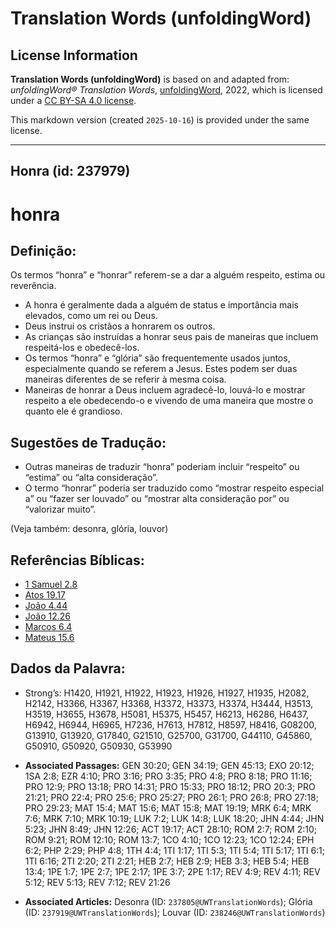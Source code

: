 # Translation Words (unfoldingWord)

## License Information

**Translation Words (unfoldingWord)** is based on and adapted from: _unfoldingWord® Translation Words_, [unfoldingWord](https://unfoldingword.org/utw), 2022, which is licensed under a [CC BY-SA 4.0 license](https://creativecommons.org/licenses/by-sa/4.0/legalcode.en).

This markdown version (created `2025-10-16`) is provided under the same license.



--------------------------------

## Honra (id: 237979)

honra
=====

Definição:
----------

Os termos “honra” e “honrar” referem\-se a dar a alguém respeito, estima ou reverência.

* A honra é geralmente dada a alguém de status e importância mais elevados, como um rei ou Deus.
* Deus instrui os cristãos a honrarem os outros.
* As crianças são instruídas a honrar seus pais de maneiras que incluem respeitá\-los e obedecê\-los.
* Os termos “honra” e “glória” são frequentemente usados juntos, especialmente quando se referem a Jesus. Estes podem ser duas maneiras diferentes de se referir à mesma coisa.
* Maneiras de honrar a Deus incluem agradecê\-lo, louvá\-lo e mostrar respeito a ele obedecendo\-o e vivendo de uma maneira que mostre o quanto ele é grandioso.

Sugestões de Tradução:
----------------------

* Outras maneiras de traduzir “honra” poderiam incluir “respeito” ou “estima” ou “alta consideração”.
* O termo “honrar” poderia ser traduzido como “mostrar respeito especial a” ou “fazer ser louvado” ou “mostrar alta consideração por” ou “valorizar muito”.

(Veja também: desonra, glória, louvor)

Referências Bíblicas:
---------------------

* [1 Samuel 2\.8](https://ref.ly/1Sam2:8)
* [Atos 19\.17](https://ref.ly/Acts19:17)
* [João 4\.44](https://ref.ly/John4:44)
* [João 12\.26](https://ref.ly/John12:26)
* [Marcos 6\.4](https://ref.ly/Mark6:4)
* [Mateus 15\.6](https://ref.ly/Matt15:6)

Dados da Palavra:
-----------------

* Strong’s: H1420, H1921, H1922, H1923, H1926, H1927, H1935, H2082, H2142, H3366, H3367, H3368, H3372, H3373, H3374, H3444, H3513, H3519, H3655, H3678, H5081, H5375, H5457, H6213, H6286, H6437, H6942, H6944, H6965, H7236, H7613, H7812, H8597, H8416, G08200, G13910, G13920, G17840, G21510, G25700, G31700, G44110, G45860, G50910, G50920, G50930, G53990

* **Associated Passages:** GEN 30:20; GEN 34:19; GEN 45:13; EXO 20:12; 1SA 2:8; EZR 4:10; PRO 3:16; PRO 3:35; PRO 4:8; PRO 8:18; PRO 11:16; PRO 12:9; PRO 13:18; PRO 14:31; PRO 15:33; PRO 18:12; PRO 20:3; PRO 21:21; PRO 22:4; PRO 25:6; PRO 25:27; PRO 26:1; PRO 26:8; PRO 27:18; PRO 29:23; MAT 15:4; MAT 15:6; MAT 15:8; MAT 19:19; MRK 6:4; MRK 7:6; MRK 7:10; MRK 10:19; LUK 7:2; LUK 14:8; LUK 18:20; JHN 4:44; JHN 5:23; JHN 8:49; JHN 12:26; ACT 19:17; ACT 28:10; ROM 2:7; ROM 2:10; ROM 9:21; ROM 12:10; ROM 13:7; 1CO 4:10; 1CO 12:23; 1CO 12:24; EPH 6:2; PHP 2:29; PHP 4:8; 1TH 4:4; 1TI 1:17; 1TI 5:3; 1TI 5:4; 1TI 5:17; 1TI 6:1; 1TI 6:16; 2TI 2:20; 2TI 2:21; HEB 2:7; HEB 2:9; HEB 3:3; HEB 5:4; HEB 13:4; 1PE 1:7; 1PE 2:7; 1PE 2:17; 1PE 3:7; 2PE 1:17; REV 4:9; REV 4:11; REV 5:12; REV 5:13; REV 7:12; REV 21:26
* **Associated Articles:** Desonra (ID: `237805@UWTranslationWords`); Glória (ID: `237919@UWTranslationWords`); Louvar (ID: `238246@UWTranslationWords`)

